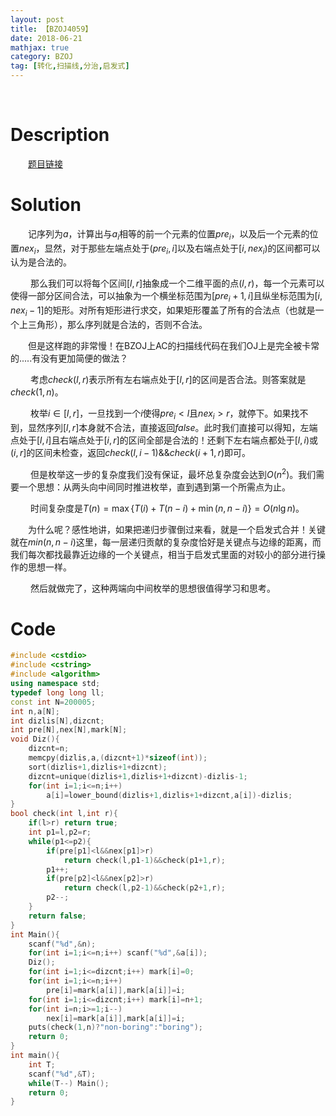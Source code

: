 ```yaml
---
layout: post
title: 【BZOJ4059】
date: 2018-06-21
mathjax: true
category: BZOJ
tag: [转化,扫描线,分治,启发式]
---
```

​	

# Description

　　[题目链接](https://www.lydsy.com/JudgeOnline/problem.php?id=4059)


<!-- more -->
# Solution

　　记序列为$a$，计算出与$a_i$相等的前一个元素的位置$pre_i$，以及后一个元素的位置$nex_i$，显然，对于那些左端点处于$(pre_i,i]$以及右端点处于$[i,nex_i)$的区间都可以认为是合法的。

​	　　那么我们可以将每个区间$[l,r]$抽象成一个二维平面的点$(l,r)$，每一个元素可以使得一部分区间合法，可以抽象为一个横坐标范围为$[pre_i+1,i]$且纵坐标范围为$[i,nex_i-1]$的矩形。对所有矩形进行求交，如果矩形覆盖了所有的合法点（也就是一个上三角形），那么序列就是合法的，否则不合法。

​	　　但是这样跑的非常慢！在BZOJ上AC的扫描线代码在我们OJ上是完全被卡常的.....有没有更加简便的做法？

​	　　考虑$check(l,r)$表示所有左右端点处于$[l,r]$的区间是否合法。则答案就是$check(1,n)$。

​	　　枚举$i\in[l,r]$，一旦找到一个$i$使得$pre_i<l$且$nex_i>r$，就停下。如果找不到，显然序列$[l,r]$本身就不合法，直接返回$false$。此时我们直接可以得知，左端点处于$[l,i]$且右端点处于$[i,r]$的区间全部是合法的！还剩下左右端点都处于$[l,i)$或$(i,r]$的区间未检查，返回$check(l,i-1)\&\&check(i+1,r)$即可。

​	　　但是枚举这一步的复杂度我们没有保证，最坏总复杂度会达到$O(n^2)$。我们需要一个思想：从两头向中间同时推进枚举，直到遇到第一个所需点为止。

​	　　时间复杂度是$T(n)=\max\{T(i)+T(n-i)+\min(n,n-i)\}=O(n\lg n)$。

​	　　为什么呢？感性地讲，如果把递归步骤倒过来看，就是一个启发式合并！关键就在$min(n,n-i)$这里，每一层递归贡献的复杂度恰好是关键点与边缘的距离，而我们每次都找最靠近边缘的一个关键点，相当于启发式里面的对较小的部分进行操作的思想一样。

​	　　然后就做完了，这种两端向中间枚举的思想很值得学习和思考。



# Code

```c++
#include <cstdio>
#include <cstring>
#include <algorithm>
using namespace std;
typedef long long ll;
const int N=200005;
int n,a[N];
int dizlis[N],dizcnt;
int pre[N],nex[N],mark[N];
void Diz(){
	dizcnt=n;
	memcpy(dizlis,a,(dizcnt+1)*sizeof(int));
	sort(dizlis+1,dizlis+1+dizcnt);
	dizcnt=unique(dizlis+1,dizlis+1+dizcnt)-dizlis-1;
	for(int i=1;i<=n;i++)
		a[i]=lower_bound(dizlis+1,dizlis+1+dizcnt,a[i])-dizlis;
}
bool check(int l,int r){
	if(l>r) return true;
	int p1=l,p2=r;
	while(p1<=p2){
		if(pre[p1]<l&&nex[p1]>r) 
			return check(l,p1-1)&&check(p1+1,r);
		p1++;
		if(pre[p2]<l&&nex[p2]>r) 
			return check(l,p2-1)&&check(p2+1,r);
		p2--;
	}
	return false;
}
int Main(){
	scanf("%d",&n);
	for(int i=1;i<=n;i++) scanf("%d",&a[i]);
	Diz();
	for(int i=1;i<=dizcnt;i++) mark[i]=0;
	for(int i=1;i<=n;i++)
		pre[i]=mark[a[i]],mark[a[i]]=i;
	for(int i=1;i<=dizcnt;i++) mark[i]=n+1;
	for(int i=n;i>=1;i--)
		nex[i]=mark[a[i]],mark[a[i]]=i;
	puts(check(1,n)?"non-boring":"boring");
	return 0;
}
int main(){
	int T;
	scanf("%d",&T);
	while(T--) Main();
	return 0;
}
```

